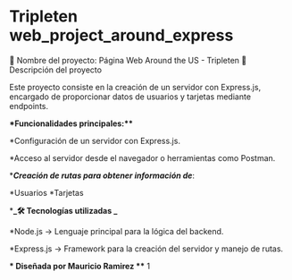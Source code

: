 # Tripleten web_project_around_express

📌 Nombre del proyecto: Página Web Around the US - Tripleten
📖 Descripción del proyecto

Este proyecto consiste en la creación de un servidor con Express.js, encargado de proporcionar datos de usuarios y tarjetas mediante endpoints.

**\*Funcionalidades principales:\*\***

\*Configuración de un servidor con Express.js.

\*Acceso al servidor desde el navegador o herramientas como Postman.

\***_Creación de rutas para obtener información de_**:

*Usuarios
*Tarjetas

\***_🛠️ Tecnologías utilizadas _**

\*Node.js → Lenguaje principal para la lógica del backend.

\*Express.js → Framework para la creación del servidor y manejo de rutas.

**\* Diseñada por Mauricio Ramirez \*\***
1
